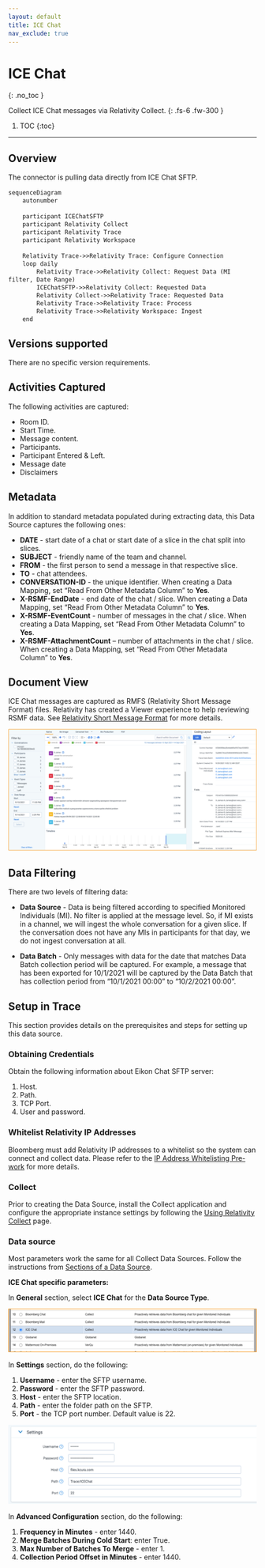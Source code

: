 ```yaml
---
layout: default
title: ICE Chat
nav_exclude: true
---
```


# ICE Chat
{: .no_toc }

Collect ICE Chat messages via Relativity Collect.
{: .fs-6 .fw-300 }

1. TOC
{:toc}

---

## Overview

The connector is pulling data directly from ICE Chat SFTP.

```mermaid
sequenceDiagram
    autonumber

    participant ICEChatSFTP
    participant Relativity Collect
    participant Relativity Trace
    participant Relativity Workspace

    Relativity Trace->>Relativity Trace: Configure Connection
    loop daily
        Relativity Trace->>Relativity Collect: Request Data (MI filter, Date Range)
        ICEChatSFTP->>Relativity Collect: Requested Data
        Relativity Collect->>Relativity Trace: Requested Data
        Relativity Trace->>Relativity Trace: Process
        Relativity Trace->>Relativity Workspace: Ingest
    end
```

## Versions supported

There are no specific version requirements.

## Activities Captured

The following activities are captured:
- Room ID.
- Start Time.
- Message content.
- Participants.
- Participant Entered & Left.
- Message date
- Disclaimers

## Metadata

In addition to standard metadata populated during extracting data, this Data Source captures the following ones:

- **DATE** - start date of a chat or start date of a slice in the chat split into slices.
- **SUBJECT** - friendly name of the team and channel.
- **FROM** - the first person to send a message in that respective slice.
- **TO** - chat attendees.
- **CONVERSATION-ID** - the unique identifier. When creating a Data Mapping, set “Read From Other Metadata Column” to **Yes**.
- **X-RSMF-EndDate** - end date of the chat / slice. When creating a Data Mapping, set “Read From Other Metadata Column” to **Yes**.
- **X-RSMF-EventCount** - number of messages in the chat / slice. When creating a Data Mapping, set “Read From Other Metadata Column” to **Yes**.
- **X-RSMF-AttachmentCount** – number of attachments in the chat / slice. When creating a Data Mapping, set “Read From Other Metadata Column” to **Yes**.

## Document View

ICE Chat messages are captured as RMFS (Relativity Short Message Format) files. Relativity has created a Viewer experience to help reviewing RSMF data. See [Relativity Short Message Format](https://help.relativity.com/RelativityOne/Content/System_Guides/Relativity_Short_Message_Format/Relativity_Short_Message_Format.htm) for more details.

![](media/ICE_Chat_viaCollect/ICE_DocumtView.png)

## Data Filtering

There are two levels of filtering data:

- **Data Source** - Data is being filtered according to specified Monitored Individuals (MI). No filter is applied at the message level. So, if MI exists in a channel, we will ingest the whole conversation for a given slice. If the conversation does not have any MIs in participants for that day, we do not ingest conversation at all.

- **Data Batch** - Only messages with data for the date that matches Data Batch collection period will be captured. For example, a message that has been exported for 10/1/2021 will be captured by the Data Batch that has collection period from “10/1/2021 00:00” to “10/2/2021 00:00”.

## Setup in Trace

This section provides details on the prerequisites and steps for setting up this data source.

### Obtaining Credentials

Obtain the following information about Eikon Chat SFTP server: 
1. Host.
2. Path.
3. TCP Port.
4. User and password.

### Whitelist Relativity IP Addresses

Bloomberg must add Relativity IP addresses to a whitelist so the system can connect and collect data. Please refer to the [IP Address Whitelisting Pre-work](https://relativitydev.github.io/relativity-trace-documentation/docs/administrator_guide/collection/general_data_source_information/common_collect_data_source_functionality.html#ip-address-whitelisting-pre-work) for more details.

### Collect

Prior to creating the Data Source, install the Collect application and configure the appropriate instance settings by following the [Using Relativity Collect](https://relativitydev.github.io/relativity-trace-documentation/docs/administrator_guide/collection/general_data_source_information/using_relativity_collect.html) page.

### Data source

Most parameters work the same for all Collect Data Sources. Follow the instructions from [Sections of a Data Source]( https://relativitydev.github.io/relativity-trace-documentation/docs/administrator_guide/collection/data_sources.html#data-source-details).

**ICE Chat specific parameters:**

In **General** section, select **ICE Chat** for the **Data Source Type**.

![](media/ICE_Chat_viaCollect/General_ICE_DataSourceType.png)

In **Settings** section, do the following:

1. **Username** - enter the SFTP username.
2. **Password** - enter the SFTP password.
6. **Host** - enter the SFTP location.
7. **Path** - enter the folder path on the SFTP.
8. **Port** - the TCP port number. Default value is 22.

![](media/ICE_Chat_viaCollect/ICE_CredentialsTab.png)

In **Advanced Configuration** section, do the following:

1. **Frequency in Minutes** - enter 1440.
2. **Merge Batches During Cold Start**: enter True.
3. **Max Number of Batches To Merge** - enter 1.
4. **Collection Period Offset in Minutes** - enter 1440.
